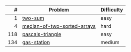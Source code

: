|    # | Problem                                                                              | Difficulty |
| ---: | ------------------------------------------------------------------------------------ | ---------- |
|    1 | [two-sum](https://leetcode/problems/two-sum)                                         | easy       |
|    4 | [median-of-two-sorted-arrays](https://leetcode/problems/median-of-two-sorted-arrays) | hard       |
|  118 | [pascals-triangle](https://leetcode/problems/pascals-triangle)                       | easy       |
|  134 | [gas-station](https://leetcode.com/problems/gas-station)                             | medium     |
